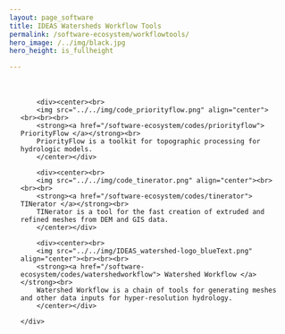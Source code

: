 ```yaml
---
layout: page_software
title: IDEAS Watersheds Workflow Tools
permalink: /software-ecosystem/workflowtools/
hero_image: /../img/black.jpg
hero_height: is_fullheight

---
```

<style>
    .wrapper {
        display:grid;
        grid-template-columns: repeat(auto-fill, minmax(300px, 1fr));
        max-width: 1250px;
        margin: 1px auto;
        padding: 20px;
        gap: 20px;
    }
    .wrapper > div{
        background:#eee;
        padding: 1em;
    }
    .wrapper > div:nth-child(odd){
        background:#ddd;
    }
    .wrapper img {
        max-height: 100px; /* Adjust the height value as needed */
    }
</style>
<body>
    <div class = "wrapper">
        
        <div><center><br>
        <img src="../../img/code_priorityflow.png" align="center"><br><br><br>
        <strong><a href="/software-ecosystem/codes/priorityflow"> PriorityFlow </a></strong><br>
        PriorityFlow is a toolkit for topographic processing for hydrologic models.
        </center></div>

        <div><center><br>
        <img src="../../img/code_tinerator.png" align="center"><br><br><br>
        <strong><a href="/software-ecosystem/codes/tinerator"> TINerator </a></strong><br>
        TINerator is a tool for the fast creation of extruded and refined meshes from DEM and GIS data.
        </center></div>

        <div><center><br>
        <img src="../../img/IDEAS_watershed-logo_blueText.png" align="center"><br><br><br>
        <strong><a href="/software-ecosystem/codes/watershedworkflow"> Watershed Workflow </a></strong><br>
        Watershed Workflow is a chain of tools for generating meshes and other data inputs for hyper-resolution hydrology.
        </center></div>

    </div>

</body>


